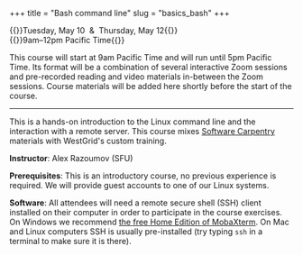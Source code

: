 +++
title = "Bash command line"
slug = "basics_bash"
+++

{{<cor>}}Tuesday, May 10 &nbsp;&&nbsp; Thursday, May 12{{</cor>}}\
{{<cgr>}}9am–12pm Pacific Time{{</cgr>}}

This course will start at 9am Pacific Time and will run until 5pm Pacific Time. Its format will be a combination of
several interactive Zoom sessions and pre-recorded reading and video materials in-between the Zoom sessions. Course
materials will be added here shortly before the start of the course.

---

This is a hands-on introduction to the Linux command line and the interaction with a remote server. This course mixes
[Software Carpentry](https://software-carpentry.org) materials with WestGrid's custom training.

**Instructor**: Alex Razoumov (SFU)

**Prerequisites**: This is an introductory course, no previous experience is required. We will provide
guest accounts to one of our Linux systems.

**Software**: All attendees will need a remote secure shell (SSH) client installed on their computer in
order to participate in the course exercises. On Windows we recommend
[the free Home Edition of MobaXterm](https://mobaxterm.mobatek.net/download.html). On Mac and Linux
computers SSH is usually pre-installed (try typing `ssh` in a terminal to make sure it is there).

<!-- {{<cor>}}Zoom{{</cor>}} {{<s>}} {{<cgr>}}9am-9:30am Pacific{{</cgr>}} \ -->
<!-- {{<linktitle url="../bash1" text="Morning opening session">}} -->

<!-- {{<cbr>}}On your own{{</cbr>}} \ -->
<!-- {{<nolinktitle>}}Introduction{{</nolinktitle>}} \ -->
<!-- {{<nolinktitle>}}Navigating the filesystem{{</nolinktitle>}} \ -->
<!-- {{<nolinktitle>}}Creating, moving and copying things{{</nolinktitle>}} \ -->
<!-- {{<nolinktitle>}}Archives and compression{{</nolinktitle>}} \ -->
<!-- {{<nolinktitle>}}Transferring files and directories to/from remote computers{{</nolinktitle>}} \ -->
<!-- {{<nolinktitle>}}Wildcards, redirection to files, pipes, and aliases{{</nolinktitle>}} \ -->
<!-- {{<nolinktitle>}}Loops{{</nolinktitle>}} -->

<!-- {{<linktitle url="../bash/bash-01-intro" text="Introduction (10 min)">}} \ -->
<!-- {{<linktitle url="../bash/bash-02-filesystem" text="Navigating the filesystem (9 min)">}} \ -->
<!-- {{<linktitle url="../bash/bash-03-creating-moving-copying" text="Creating, moving and copying things (10 min)">}} \ -->
<!-- {{<linktitle url="../bash/bash-04-tar-gzip" text="Archives and compression (12 min)">}} \ -->
<!-- {{<linktitle url="../bash/bash-05-file-transfer" text="Transferring files and directories to/from remote computers (15 min)">}} \ -->
<!-- {{<linktitle url="../bash/bash-06-wildcards-redirection-pipes" text="Wildcards, redirection to files, pipes, and aliases (10 min)">}} \ -->
<!-- {{<linktitle url="../bash/bash-07-loops" text="Loops (9 min)">}} -->

<!-- {{<cor>}}Zoom{{</cor>}} {{<s>}} {{<cgr>}}11:30am-1:30pm Pacific{{</cgr>}} \ -->
<!-- {{<linktitle url="../bash2" text="Mid-day session">}} -->

<!-- {{<cbr>}}On your own{{</cbr>}} \ -->
<!-- {{<nolinktitle>}}Bash scripts and functions, and variables{{</nolinktitle>}} \ -->
<!-- {{<nolinktitle>}}Finding things with `grep` and `find`{{</nolinktitle>}} \ -->
<!-- {{<nolinktitle>}}Text manipulation{{</nolinktitle>}} -->

<!-- {{<linktitle url="../bash/bash-08-scripts-functions" text="Bash scripts and functions, and variables (32 min)">}} \ -->
<!-- {{<linktitle url="../bash/bash-09-grep-find" text="Finding things with `grep` and `find` (13 min)">}} \ -->
<!-- {{<linktitle url="../bash/bash-10-text-manipulation" text="Text manipulation (19 min)">}} -->

<!-- {{<cor>}}Zoom{{</cor>}} {{<s>}} {{<cgr>}}3pm-5pm Pacific{{</cgr>}} \ -->
<!-- {{<linktitle url="../bash3" text="Late-afternoon session">}} -->
